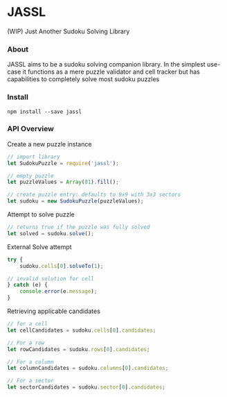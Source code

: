 # JASSL
(WIP) Just Another Sudoku Solving Library

### About
JASSL aims to be a sudoku solving companion library. In the simplest use-case it functions as a mere puzzle validator and cell tracker but has capabilities to completely solve most sudoku puzzles

### Install

```
npm install --save jassl
```


### API Overview

Create a new puzzle instance
```js
// import library
let SudokuPuzzle = require('jassl');

// empty puzzle
let puzzleValues = Array(81).fill();

// create puzzle entry: defaults to 9x9 with 3x3 sectors
let sudoku = new SudokuPuzzle(puzzleValues);
```

Attempt to solve puzzle
```js
// returns true if the puzzle was fully solved
let solved = sudoku.solve();
```

External Solve attempt
```js
try {
    sudoku.cells[0].solveTo(1);

// invalid solution for cell
} catch (e) {
    console.error(e.message);
}
```

Retrieving applicable candidates
```js
// for a cell
let cellCandidates = sudoku.cells[0].candidates;

// For a row
let rowCandidates = sudoku.rows[0].candidates;

// For a column
let columnCandidates = sudoku.columns[0].candidates;

// For a sector
let sectorCandidates = sudoku.sector[0].candidates;
```
